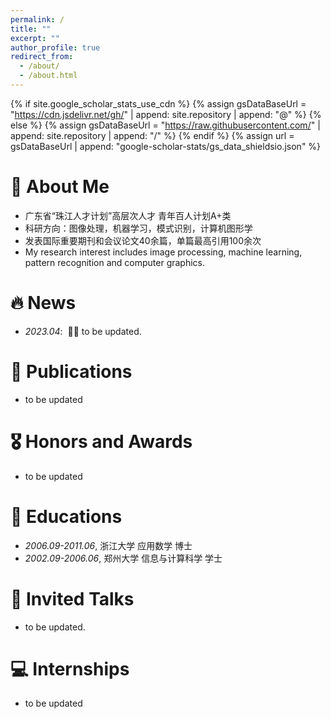```yaml
---
permalink: /
title: ""
excerpt: ""
author_profile: true
redirect_from: 
  - /about/
  - /about.html
---
```


{% if site.google_scholar_stats_use_cdn %}
{% assign gsDataBaseUrl = "https://cdn.jsdelivr.net/gh/" | append: site.repository | append: "@" %}
{% else %}
{% assign gsDataBaseUrl = "https://raw.githubusercontent.com/" | append: site.repository | append: "/" %}
{% endif %}
{% assign url = gsDataBaseUrl | append: "google-scholar-stats/gs_data_shieldsio.json" %}

<span class='anchor' id='about-me'></span>

# 👤 About Me
- 广东省“珠江人才计划”高层次人才   青年百人计划A+类
- 科研方向：图像处理，机器学习，模式识别，计算机图形学 
- 发表国际重要期刊和会议论文40余篇，单篇最高引用100余次
- My research interest includes image processing, machine learning, pattern recognition and computer graphics.


# 🔥 News
- *2023.04*: &nbsp;🎉🎉 to be updated. 


# 📝 Publications 

- to be updated

# 🎖 Honors and Awards
- to be updated 

# 📖 Educations
- *2006.09-2011.06*, 浙江大学 应用数学 博士
- *2002.09-2006.06*, 郑州大学 信息与计算科学 学士
     

# 💬 Invited Talks
- to be updated.

# 💻 Internships
- to be updated